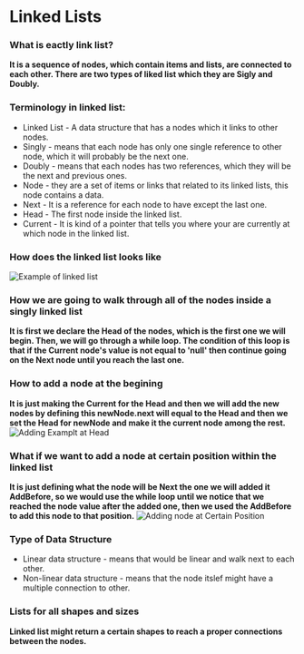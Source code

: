 # Linked Lists

### What is eactly link list?
**It is a sequence of nodes, which contain items and lists, are connected to each other. There are two types of liked list which they are Sigly and Doubly.**

### Terminology in linked list:
- Linked List - A data structure that has a nodes which it links to other nodes.
- Singly - means that each node has only one single reference to other node, which it will probably be the next one.
- Doubly - means that each nodes has two references, which they will be the next and previous ones.
- Node - they are a set of items or links that related to its linked lists, this node contains a data.
- Next - It is a reference for each node to have except the last one.
- Head - The first node inside the linked list.
- Current - It is kind of a pointer that tells you where your are currently at which node in the linked list.

### How does the linked list looks like
![Example of linked list](https://codefellows.github.io/common_curriculum/data_structures_and_algorithms/Code_401/class-05/resources/images/LinkedList1.PNG)

### How we are going to walk through all of the nodes inside a singly linked list
**It is first we declare the Head of the nodes, which is the first one we will begin. Then, we will go through a while loop. The condition of this loop is that if the Current node's value is not equal to 'null' then continue going on the Next node until you reach the last one.**

### How to add a node at the begining
**It is just making the Current for the Head and then we will add the new nodes by defining this newNode.next will equal to the Head and then we set the Head for newNode and make it the current node among the rest.**
![Adding Examplt at Head](https://codefellows.github.io/common_curriculum/data_structures_and_algorithms/Code_401/class-05/resources/images/LinkedList4.PNG)

### What if we want to add a node at certain position within the linked list
**It is just defining what the node will be Next the one we will added it AddBefore, so we would use the while loop until we notice that we reached the node value after the added one, then we used the AddBefore to add this node to that position.**
![Adding node at Certain Position](https://codefellows.github.io/common_curriculum/data_structures_and_algorithms/Code_401/class-05/resources/images/LLInsert5.PNG)

### Type of Data Structure
- Linear data structure - means that would be linear and walk next to each other.
- Non-linear data structure - means that the node itslef might have a multiple connection to other.

### Lists for all shapes and sizes
**Linked list might return a certain shapes to reach a proper connections between the nodes.**
